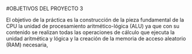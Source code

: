 #OBJETIVOS DEL PROYECTO 3

El objetivo de la práctica es la construcción de la pieza fundamental de la CPU
la unidad de procesamiento aritmético-lógica (ALU) ya que con su contenido se
realizan todas las operaciones de cálculo que ejecuta la unidad aritmética
y lógica y la creación de la memoria de acceso aleatorio (RAM) necesaria,
